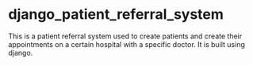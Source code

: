 # django_patient_referral_system
This is a patient referral system used to create patients and create their appointments on a certain hospital with a specific doctor. 
It is built using django. 
